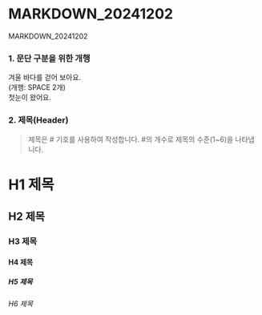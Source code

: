 # MARKDOWN_20241202
MARKDOWN_20241202

### 1. 문단 구분을 위한 개행
겨울 바다를 걷어 보아요.  
(개행: SPACE 2개)  
첫눈이 왔어요.

### 2. 제목(Header)
>제목은 # 기호를 사용하여 작성합니다. #의 개수로 제목의 수준(1~6)을 나타냅니다.

# H1 제목
## H2 제목
### H3 제목
#### H4 제목
##### H5 제목
###### H6 제목
